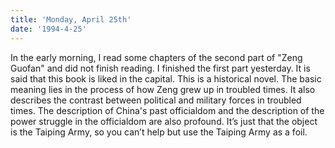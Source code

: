 ```yaml
---
title: 'Monday, April 25th'
date: '1994-4-25'
---
```


In the early morning, I read some chapters of the second part of "Zeng Guofan" and did not finish reading. I finished the first part yesterday. It is said that this book is liked in the capital. This is a historical novel. The basic meaning lies in the process of how Zeng grew up in troubled times. It also describes the contrast between political and military forces in troubled times. The description of China's past officialdom and the description of the power struggle in the officialdom are also profound. It’s just that the object is the Taiping Army, so you can’t help but use the Taiping Army as a foil.

